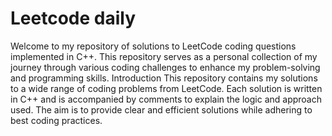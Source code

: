 # Leetcode daily
Welcome to my repository of solutions to LeetCode coding questions implemented in C++. This repository serves as a personal collection of my journey through various coding challenges to enhance my problem-solving and programming skills.
Introduction
This repository contains my solutions to a wide range of coding problems from LeetCode. Each solution is written in C++ and is accompanied by comments to explain the logic and approach used. The aim is to provide clear and efficient solutions while adhering to best coding practices.
